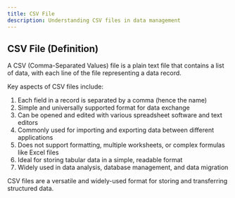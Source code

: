 ```yaml
---
title: CSV File
description: Understanding CSV files in data management
---
```

## CSV File (Definition)
A CSV (Comma-Separated Values) file is a plain text file that contains a list of data, with each line of the file representing a data record.

Key aspects of CSV files include:
1. Each field in a record is separated by a comma (hence the name)
2. Simple and universally supported format for data exchange
3. Can be opened and edited with various spreadsheet software and text editors
4. Commonly used for importing and exporting data between different applications
5. Does not support formatting, multiple worksheets, or complex formulas like Excel files
6. Ideal for storing tabular data in a simple, readable format
7. Widely used in data analysis, database management, and data migration

CSV files are a versatile and widely-used format for storing and transferring structured data.